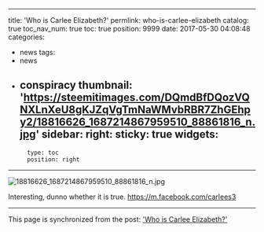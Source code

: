 
---
title: 'Who is Carlee Elizabeth?'
permlink: who-is-carlee-elizabeth
catalog: true
toc_nav_num: true
toc: true
position: 9999
date: 2017-05-30 04:08:48
categories:
- news
tags:
- news
- conspiracy
thumbnail: 'https://steemitimages.com/DQmdBfDQozVQNXLnXeU8gKJZqVgTmNaWMvbRBR7ZhGEhpy2/18816626_1687214867959510_88861816_n.jpg'
sidebar:
    right:
        sticky: true
widgets:
    -
        type: toc
        position: right
---


![18816626_1687214867959510_88861816_n.jpg](https://steemitimages.com/DQmdBfDQozVQNXLnXeU8gKJZqVgTmNaWMvbRBR7ZhGEhpy2/18816626_1687214867959510_88861816_n.jpg)

Interesting, dunno whether it is true.
https://m.facebook.com/carlees3

- - -

This page is synchronized from the post: ['Who is Carlee Elizabeth?'](https://steemit.com/@htliao/who-is-carlee-elizabeth)
